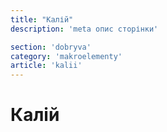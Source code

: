 ```yaml
---
title: "Калій"
description: 'meta опис сторінки'

section: 'dobryva'
category: 'makroelementy'
article: 'kalii'
---
```


# Калій